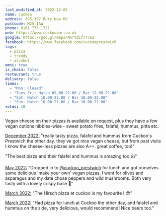 ```yaml
---
last_modified_at: 2022-12-05
name: Cuckoo
address: 395-397 Bury New Rd
postcode: M25 1AW
phone: 0161 773 1721
web: https://www.cuckoobar.co.uk
google: https://goo.gl/maps/NnrVdif77762
facebook: https://www.facebook.com/cuckooprestwich
tags:
  - pizza
  - trendy
  - alcohol
omni: true
is_chain: false
restaurant: true
delivery: false
times:
  - "Mon: Closed"
  - "Tues-Fri: Hatch 09.00-22.00 / Bar 12.00-22.00"
  - "Sat: Hatch 10.00-22.00 / Bar 10.00-22.00"
  - "Sun: Hatch 10.00-21.00 / Bar 10.00-22.00"
votes: 10
---
```


Vegan cheese on their pizzas is available on request, plus they have a few vegan options nibbles-wise - sweet potato fries, falafel, hummus, pitta etc.

[December 2022:](https://anar.chi.st/i/web/post/505293494427500108) "really tasty pizza, falafel and hummus from Cuckoo's Prestwich the other day. they've got nice vegan cheese, but from past visits I know the cheese-less pizzas are also A++. great coffee, too!"

"The best pizza and their falafel and hummus is amazing too 👍"

[May 2022:](https://www.instagram.com/p/CdGdf1-NNSW) "Dropped in to [@cuckoo_prestwich](https://www.instagram.com/cuckoo_prestwich) for lunch and got ourselves some delicious 'make your own' vegan pizzas. I went for olives and asparagus and my date chose peppers and wild mushrooms. Both very tasty with a lovely crispy base 🍕"

[March 2022:](https://www.facebook.com/groups/veganprestwich/posts/1599444153766328/?comment_id=1599465660430844) "The Hirsch pizza at cuckoo is my favourite ! 😍"

[March 2022:](https://www.facebook.com/groups/veganprestwich/posts/1599444153766328/) "Had pizza for lunch at Cuckoo the other day, and falafel and hummus on the side, very delicious, would recommend! Nice beers too."
